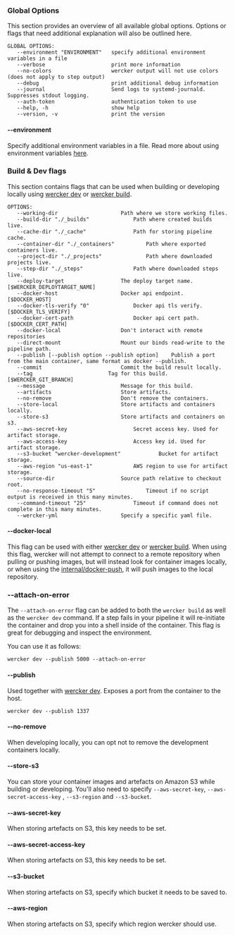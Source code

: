 ### Global Options

This section provides an overview of all available global options. Options or
flags that need additional explanation will also be outlined here.

```no-highlight
GLOBAL OPTIONS:
   --environment "ENVIRONMENT"   specify additional environment variables in a file
   --verbose                     print more information
   --no-colors                   wercker output will not use colors (does not apply to step output)
   --debug                       print additional debug information
   --journal                     Send logs to systemd-journald. Suppresses stdout logging.
   --auth-token                  authentication token to use
   --help, -h                    show help
   --version, -v                 print the version
```

#### <a name="environment" class="anchor"></a>--environment

Specify additional environment variables in a file. Read more about using 
environment variables [here](/cli/configuration/environment-variables.html).

### <a name="flags" class="anchor"></a> Build & Dev flags

This section contains flags that can be used when building or developing
locally using [wercker dev](/cli/usage/developing.html) or
[wercker build](/cli/usage/building.html).

```no-highlight
OPTIONS:
   --working-dir 					Path where we store working files.
   --build-dir "./_builds"				Path where created builds live.
   --cache-dir "./_cache"				Path for storing pipeline cache.
   --container-dir "./_containers"			Path where exported containers live.
   --project-dir "./_projects"				Path where downloaded projects live.
   --step-dir "./_steps"				Path where downloaded steps live.
   --deploy-target 					The deploy target name. [$WERCKER_DEPLOYTARGET_NAME]
   --docker-host 					Docker api endpoint. [$DOCKER_HOST]
   --docker-tls-verify "0"				Docker api tls verify. [$DOCKER_TLS_VERIFY]
   --docker-cert-path 					Docker api cert path. [$DOCKER_CERT_PATH]
   --docker-local					Don't interact with remote repositories
   --direct-mount					Mount our binds read-write to the pipeline path.
   --publish [--publish option --publish option]	Publish a port from the main container, same format as docker --publish.
   --commit 						Commit the build result locally.
   --tag 						Tag for this build. [$WERCKER_GIT_BRANCH]
   --message 						Message for this build.
   --artifacts						Store artifacts.
   --no-remove						Don't remove the containers.
   --store-local					Store artifacts and containers locally.
   --store-s3						Store artifacts and containers on s3.
   --aws-secret-key 					Secret access key. Used for artifact storage.
   --aws-access-key 					Access key id. Used for artifact storage.
   --s3-bucket "wercker-development"			Bucket for artifact storage.
   --aws-region "us-east-1"				AWS region to use for artifact storage.
   --source-dir 					Source path relative to checkout root.
   --no-response-timeout "5"				Timeout if no script output is received in this many minutes.
   --command-timeout "25"				Timeout if command does not complete in this many minutes.
   --wercker-yml 					Specify a specific yaml file.
```

#### <a name="docker-local" class="anchor"></a>--docker-local

This flag can be used with either [wercker dev](/cli/usage/developing.html) or
[wercker build](/cli/usage/building.html). When using this flag, wercker will
not attempt to connect to a remote repository when pulling or pushing images,
but will instead look for container images locally, or when using the
[internal/docker-push](/docs/steps/internal-steps.html#docker-push), it will
push images to the local repository.

### <a name="attach-on-error" class="anchor"></a>--attach-on-error

The `--attach-on-error` flag can be added to both the `wercker build` as
well as the `wercker dev` command. If a step fails in your pipeline it
will re-initiate the container and drop you into a shell inside of the
container. This flag is great for debugging and inspect the environment.

You can use it as follows:

```no-highlight
wercker dev --publish 5000 --attach-on-error
```

#### <a name="publish" class="anchor"></a>--publish

Used together with [wercker dev](/cli/usage/developing.html). Exposes a port from
the container to the host.

`wercker dev --publish 1337`

#### <a name="no-remove" class="anchor"></a>--no-remove

When developing locally, you can opt not to remove the development containers
locally.

#### <a name="store-s3" class="anchor"></a>--store-s3

You can store your container images and artefacts on Amazon S3 while building
or developing. You'll also need to specify `--aws-secret-key`,
`--aws-secret-access-key` , `--s3-region` and `--s3-bucket`.

#### <a name="aws-secret-key" class="anchor"></a>--aws-secret-key

When storing artefacts on S3, this key needs to be set.

#### <a name="aws-secret-access-key" class="anchor"></a>--aws-secret-access-key

When storing artefacts on S3, this key needs to be set.

#### <a name="s3-bucket" class="anchor"></a>--s3-bucket

When storing artefacts on S3, specify which bucket it needs to be saved to.

#### <a name="aws-region" class="anchor"></a>--aws-region

When storing artefacts on S3, specify which region wercker should use.

